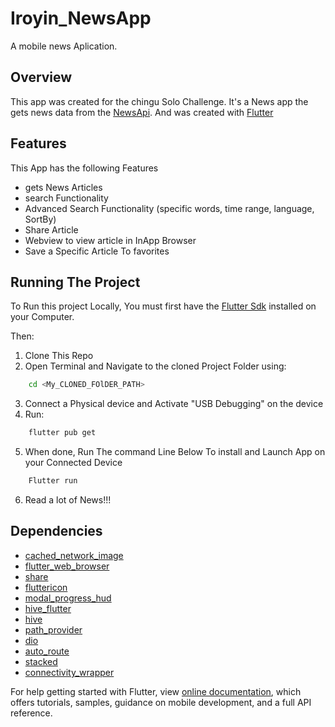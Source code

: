 # Iroyin_NewsApp

A mobile news Aplication.

## Overview

This app was created for the chingu Solo Challenge. It's a News app the gets news data from the [NewsApi](https://newsapi.org/).
And was created with [Flutter](https://flutter.dev/)

## Features
This App has the following Features

- gets News Articles
- search Functionality
- Advanced Search Functionality (specific words, time range, language, SortBy)
- Share Article
- Webview to view article in InApp Browser
- Save a Specific Article To favorites


## Running The Project
To Run this project Locally, You must first have the [Flutter Sdk](https://flutter.dev/docs/get-started/install) installed on your Computer.

Then:
1. Clone This Repo
2. Open Terminal and Navigate to the cloned Project Folder using:
```bash
    cd <My_CLONED_FOlDER_PATH>
```
3. Connect a Physical device and Activate "USB Debugging" on the device
4. Run:
```bash
    flutter pub get
```
5. When done, Run The command Line Below To install and Launch App on your Connected Device
```bash
    Flutter run
```
6. Read a lot of News!!!

## Dependencies
-  [cached_network_image](https://pub.dev/packages/cached_network_image)
-  [flutter_web_browser](https://pub.dev/packages/flutter_web_browser)
-  [share](https://pub.dev/packages/share)
-  [fluttericon](https://pub.dev/packages/fluttericon)
-  [modal_progress_hud](https://pub.dev/packages/modal_progress_hud)
-  [hive_flutter](https://pub.dev/packages/hive_flutter)
-  [hive](https://pub.dev/packages/hive)
-  [path_provider](https://pub.dev/packages/path_provider)
-  [dio](https://pub.dev/packages/dio)
-  [auto_route](https://pub.dev/packages/auto_route)
-  [stacked](https://pub.dev/packages/stacked)
-  [connectivity_wrapper](https://pub.dev/packages/connectivity_wrapper)







For help getting started with Flutter, view
[online documentation](https://flutter.dev/docs), which offers tutorials,
samples, guidance on mobile development, and a full API reference.
